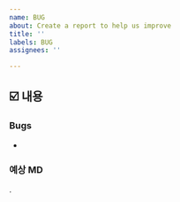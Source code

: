 ```yaml
---
name: BUG
about: Create a report to help us improve
title: ''
labels: BUG
assignees: ''

---
```


## ☑️ 내용

### Bugs
<!--이 이슈에서 관리할 버그를 써주세요-->
- 

### 예상 MD
<!--처리에 소요될 MD를 예상해서 적어주세요-->.
